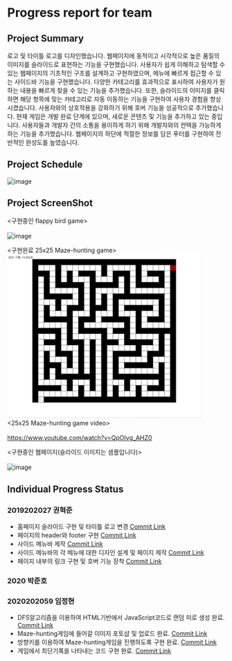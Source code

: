 # Progress report for team

## Project Summary
로고 및 타이틀 로고를 디자인했습니다. 웹페이지에 동적이고 시각적으로 높은 품질의 이미지를 슬라이드로 표현하는 기능을 구현했습니다. 사용자가 쉽게 이해하고 탐색할 수 있는 웹페이지의 기초적인 구조를 설계하고 구현하였으며, 메뉴에 빠르게 접근할 수 있는 사이드바 기능을 구현했습니다. 다양한 카테고리를 효과적으로 표시하여 사용자가 원하는 내용을 빠르게 찾을 수 있는 기능을 추가했습니다. 또한, 슬라이드의 이미지를 클릭하면 해당 항목에 맞는 카테고리로 자동 이동하는 기능을 구현하여 사용자 경험을 향상시켰습니다. 사용자와의 상호작용을 강화하기 위해 호버 기능을 성공적으로 추가했습니다.  현재 게임은 개발 완료 단계에 있으며, 새로운 콘텐츠 및 기능을 추가하고 있는 중입니다. 사용자들과 개발자 간의 소통을 용이하게 하기 위해 개발자와의 컨택을 가능하게 하는 기능을 추가했습니다. 웹페이지의 하단에 적절한 정보를 담은 푸터를 구현하여 전반적인 완성도를 높였습니다.

## Project Schedule
<img width="956" alt="image" src="https://github.com/HyuckJoon0415/Web-Blog-Game/assets/145082589/514c26a9-6eca-4f3a-9fb2-3300bffbeb36">

## Project ScreenShot
<구현중인 flappy bird game></br>  
<img width="449" alt="image" src="https://github.com/HyuckJoon0415/Web-Blog-Game/assets/145082589/3500ce79-d0ac-4824-8c9b-d63375aadb8a"></br>

<구현완료 25x25 Maze-hunting game></br>
<img width="449" alt="image" src="https://github.com/HyuckJoon0415/Web-Blog-Game/blob/jeonghyeon_br/maze-hunting.png?raw=true"></br>
<25x25 Maze-hunting game video></br>
<br>https://www.youtube.com/watch?v=QpOIvg_AHZ0</br>

<구현중인 웹페이지(슬라이드 이미지는 샘플입니다)></br>  
![image](https://github.com/HyuckJoon0415/Web-Blog-Game/assets/145082589/d72aa1ba-7caf-4472-bd12-6d7cbb5c3d54)



## Individual Progress Status
### 2019202027 권혁준
- 홈페이지 슬라이드 구현 및 타이틀 로고 변경 [Commit Link](https://github.com/HyuckJoon0415/Web-Blog-Game/commit/96a9b353a2e8b5b33de88daf8ea7f694649f2f50)
- 페이지의 header와 footer 구현 [Commit Link](https://github.com/HyuckJoon0415/Web-Blog-Game/commit/96a9b353a2e8b5b33de88daf8ea7f694649f2f50)
- 사이드 메뉴바 제작 [Commit Link](https://github.com/HyuckJoon0415/Web-Blog-Game/commit/96a9b353a2e8b5b33de88daf8ea7f694649f2f50)
- 사이드 메뉴바의 각 메뉴에 대한 디자인 설계 및 페이지 제작 [Commit Link](https://github.com/HyuckJoon0415/Web-Blog-Game/commit/96a9b353a2e8b5b33de88daf8ea7f694649f2f50)
- 페이지 내부의 링크 구현 및 호버 기능 장착 [Commit Link](https://github.com/HyuckJoon0415/Web-Blog-Game/commit/96a9b353a2e8b5b33de88daf8ea7f694649f2f50)

### 2020 박준호

### 2020202059 임정현
- DFS알고리즘을 이용하여 HTML기반에서 JavaScript코드로 랜덤 미로 생성 완료. [Commit Link](https://github.com/HyuckJoon0415/Web-Blog-Game/commit/bc5428c60ad9d9cd109e0248674e52906d2646f1)
- Maze-hunting게임에 들어갈 이미지 포토샵 및 업로드 완료. [Commit Link](https://github.com/HyuckJoon0415/Web-Blog-Game/commit/bc5428c60ad9d9cd109e0248674e52906d2646f1)
- 방향키를 이용하여 Maze-hunting게임을 진행하도록 구현 완료. [Commit Link](https://github.com/HyuckJoon0415/Web-Blog-Game/commit/bc5428c60ad9d9cd109e0248674e52906d2646f1)
- 게임에서 최단기록을 나타내는 코드 구현 완료. [Commit Link](https://github.com/HyuckJoon0415/Web-Blog-Game/commit/bc5428c60ad9d9cd109e0248674e52906d2646f1)
